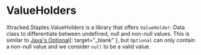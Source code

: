 ﻿# ValueHolders

Xtracked.Staples.ValueHolders is a library that offers `ValueHolder`: Data class to differentiate between undefined,
null and non-null values. This is similar to [Java's Optional](
https://docs.oracle.com/javase/8/docs/api/java/util/Optional.html){: target="_blank" }, but `Optional` can only contain
a non-null value and we consider `null` to be a valid value.